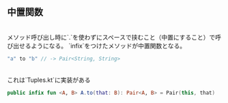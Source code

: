 ## 中置関数
<br />
メソッド呼び出し時に`.`を使わずにスペースで挟むこと（中置にすること）で呼び出せるようになる。
`infix`をつけたメソッドが中置関数となる。  

```Kotlin
"a" to "b" // -> Pair<String, String>
```
<br />
これは`Tuples.kt`に実装がある
  
```Kotlin
public infix fun <A, B> A.to(that: B): Pair<A, B> = Pair(this, that)
```
